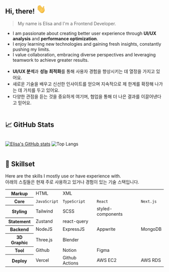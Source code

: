 ## Hi, there! <img src="https://raw.githubusercontent.com/ellisajung/ellisajung/master/wave.gif" width="30px" height="30px" /> 

> My name is Elisa and I'm a Frontend Developer.

- I am passionate about creating better user experience through **UI/UX analysis** and **performance optimization**.
- I enjoy learning new technologies and gaining fresh insights, constantly pushing my limits.
- I value collaboration, embracing diverse perspectives and leveraging teamwork to achieve greater results.
<br><br/>
- **UI/UX 분석**과 **성능 최적화**를 통해 사용자 경험을 향상시키는 데 열정을 가지고 있어요.
- 새로운 기술을 배우고 신선한 인사이트를 얻으며 지속적으로 제 한계를 확장해 나가는 데 가치를 두고 있어요.
- 다양한 관점을 듣는 것을 중요하게 여기며, 협업을 통해 더 나은 결과를 이끌어낸다고 믿어요.
<br><br/>

<!--
## &#x270d; Blog

Recent posts:
<br><br/>
-->

## &#x1f4c8; GitHub Stats

  <div style="display:flex">
  
  [![Elisa's GitHub stats](https://github-readme-stats.vercel.app/api?username=ellisajung)](https://github.com/anuraghazra/github-readme-stats)
  ![Top Langs](https://github-readme-stats.vercel.app/api/top-langs/?username=anuraghazra&layout=compact)

</div>

## 🔧 Skillset

Here are the skills I mostly use or have experience with.<br/>
아래의 스킬들은 현재 주로 사용하고 있거나 경험이 있는 기술 스택입니다.

<table>
  <tr>
    <th>Markup</th>
    <td>HTML</td>
    <td>XML</td>
    <td></td>
    <td></td>
  </tr>
  <tr>
    <th>Core</th>
    <td><code>JavaScript</code></td>
    <td><code>TypeScript</code></td>
    <td><code>React</code></td>
    <td><code>Next.js</code></td>
  </tr>
  <tr>
    <th>Styling</th>
    <td>Tailwind</td>
    <td>SCSS</td>
    <td>styled-components</td>
    <td></td>
  </tr>
  <tr>
    <th>Statement</th>
    <td>Zustand</td>
    <td>react-query</td>
    <td></td>
    <td></td>
  </tr>
  <tr>
    <th>Backend</th>
    <td>NodeJS</td>
    <td>ExpressJS</td>
    <td>Appwrite</td>
    <td>MongoDB</td>
  </tr>
  <tr>
    <th>3D Graphic</th>
    <td>Three.js</td>
    <td>Blender</td>
    <td></td>
    <td></td>
  </tr>
  <tr>
    <th>Tool</th>
    <td>Github</td>
    <td>Notion</td>
    <td>Figma</td>
    <td></td>
  </tr>
  <tr>
    <th>Deploy</th>
    <td>Vercel</td>
    <td>Github Actions</td>
    <td>AWS EC2</td>
    <td>AWS RDS</td>
  </tr>
</table>


<!--
**ellisajung/ellisajung** is a ✨ _special_ ✨ repository because its `README.md` (this file) appears on your GitHub profile.

Here are some ideas to get you started:

- 🔭 I’m currently working on ...
- 🌱 I’m currently learning ...
- 👯 I’m looking to collaborate on ...
- 🤔 I’m looking for help with ...
- 💬 Ask me about ...
- 📫 How to reach me: ...
- 😄 Pronouns: ...
- ⚡ Fun fact: ...
-->
